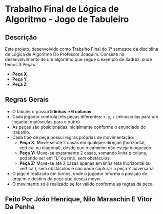 # Trabalho Final de Lógica de Algoritmo - Jogo de Tabuleiro

## Descrição

Este projeto, desenvolvido como Trabalho Final do 1º semestre da disciplina de Lógica de Algoritmo Do Professor Joaquim.
Consiste no desenvolvimento de um algoritmo que segue o exemplo de Xadrez, onde temos 3 Peças.

- **Peça X**
- **Peça Y**
- **Peça Z**

## Regras Gerais

- O tabuleiro possui **5 linhas** e **6 colunas**.
- Cada jogador controla três peças diferentes: `x`, `y`, `z` (minúsculas para um jogador, maiúsculas para o outro).
- As peças são posicionadas inicialmente conforme o enunciado do trabalho.
- Cada tipo de peça possui regras próprias de movimentação:
  - **Peça X:** Move-se até 2 casas em qualquer direção (horizontal, vertical ou diagonal), desde que o caminho não esteja bloqueado.
  - **Peça Y:** Move-se exatamente 2 casas, somando linha e coluna, podendo ser em "L" ou reto, sem obstáculos.
  - **Peça Z:** Move-se até 2 casas apenas em linha reta (horizontal ou vertical), sem obstáculos e não pode capturar a peça Y adversária.
- O jogo é realizado em turnos, onde o jogador informa a posição de origem e destino da peça que deseja mover.
- O movimento só é realizado se for válido conforme as regras da peça.

## Feito Por João Henrique, Nilo Maraschin E Vitor Da Penha
